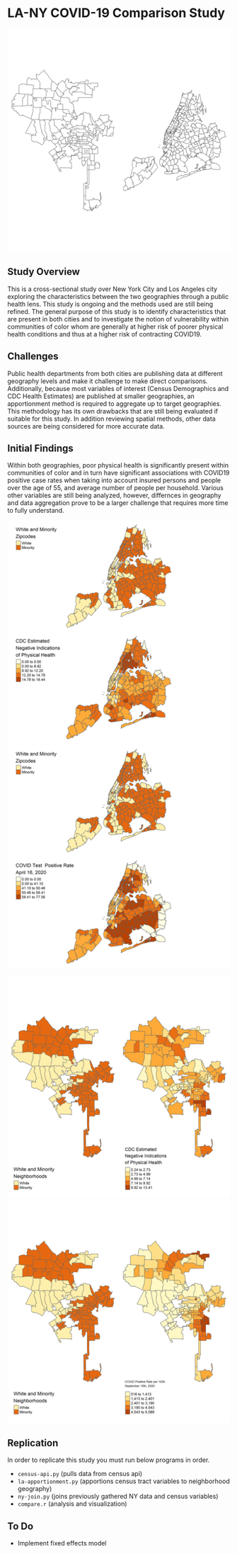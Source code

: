 # LA-NY COVID-19 Comparison Study
![alt text](images/la-ny.png)

## Study Overview
This is a cross-sectional study over New York City and Los Angeles city exploring the characteristics between the two geographies through a public health lens. This study is ongoing and the methods used are still being refined. The general purpose of this study is to identify characteristics that are present in both cities and to investigate the notion of vulnerability within communities of color whom are generally at higher risk of poorer physical health conditions and thus at a higher risk of contracting COVID19.

## Challenges
Public health departments from both cities are publishing data at different geography levels and make it challenge to make direct comparisons. Additionally, because most variables of interest (Census Demographics and CDC Health Estimates) are published at smaller geographies, an apportionment method is required to aggregate up to target geographies. This methodology has its own drawbacks that are still being evaluated if suitable for this study. In addition reviewing spatial methods, other data sources are being considered for more accurate data.

## Initial Findings

Within both geographies, poor physical health is significantly present within communities of color and in turn have significant associations with COVID19 positive case rates when taking into account insured persons and people over the age of 55, and average number of people per household. Various other variables are still being analyzed, however, differnces in geography and data aggregation prove to be a larger challenge that requires more time to fully understand. 

![alt text](images/ny-minority-phlth.png)
![alt text](images/ny-minority-covid.png)


![alt text](images/la-minority-phlth.png)
![alt text](images/la-minority-covid.png)

## Replication

In order to replicate this study you must run below programs in order.

- `census-api.py` (pulls data from census api)
- `la-apportionment.py` (apportions census tract variables to neighborhood geography)
- `ny-join.py` (joins previously gathered NY data and census variables)
- `compare.r` (analysis and visualization)


## To Do

- Implement fixed effects model
